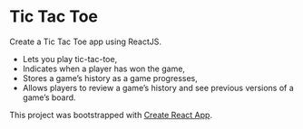 # Tic Tac Toe

Create a Tic Tac Toe app using ReactJS.

- Lets you play tic-tac-toe,
- Indicates when a player has won the game,
- Stores a game’s history as a game progresses,
- Allows players to review a game’s history and see previous versions of a game’s board.

This project was bootstrapped with [Create React App](https://github.com/facebook/create-react-app).

